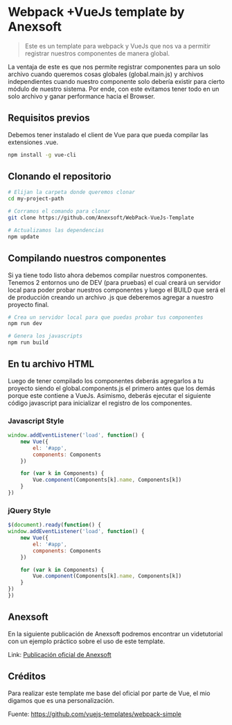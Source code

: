 # Webpack +VueJs template by Anexsoft

> Este es un template para webpack y VueJs que nos va a permitir registrar nuestros componentes de manera global.

La ventaja de este es que nos permite registrar componentes para un solo archivo cuando queremos cosas globales (global.main.js) y archivos independientes cuando nuestro componente solo debería existir para cierto módulo de nuestro sistema. Por ende, con este evitamos tener todo en un solo archivo y ganar performance hacia el Browser.

## Requisitos previos
Debemos tener instalado el client de Vue para que pueda compilar las extensiones .vue.

``` bash
npm install -g vue-cli
```

## Clonando el repositorio
``` bash
# Elijan la carpeta donde queremos clonar
cd my-project-path

# Corramos el comando para clonar
git clone https://github.com/Anexsoft/WebPack-VueJs-Template

# Actualizamos las dependencias
npm update
```

## Compilando nuestros componentes
Si ya tiene todo listo ahora debemos compilar nuestros componentes. Tenemos 2 entornos uno de DEV (para pruebas) el cual creará un servidor local para poder probar nuestros componentes y luego el BUILD que será el de producción creando un archivo .js que deberemos agregar a nuestro proyecto final.

``` bash
# Crea un servidor local para que puedas probar tus componentes
npm run dev

# Genera los javascripts
npm run build
```

## En tu archivo HTML
Luego de tener compilado los componentes deberás agregarlos a tu proyecto siendo el global.components.js el primero antes que los demás porque este contiene a VueJs. Asimismo, deberás ejecutar el siguiente código javascript para inicializar el registro de los componentes.

### Javascript Style
``` js
window.addEventListener('load', function() {
    new Vue({
        el: '#app',
        components: Components
    })

    for (var k in Components) {
        Vue.component(Components[k].name, Components[k])
    }
})
```

### jQuery Style
``` js
$(document).ready(function() {
window.addEventListener('load', function() {
    new Vue({
        el: '#app',
        components: Components
    })

    for (var k in Components) {
        Vue.component(Components[k].name, Components[k])
    }
})  
})
```

## Anexsoft
En la siguiente publicación de Anexsoft podremos encontrar un videtutorial con un ejemplo práctico sobre el uso de este template.

Link:
[Publicación oficial de Anexsoft](http://anexsoft.com/p/176/plantilla-webpack-vuejs-para-nuestros-nuevos-proyectos)

## Créditos
Para realizar este template me base del oficial por parte de Vue, el mio digamos que es una personalización.

Fuente:
https://github.com/vuejs-templates/webpack-simple